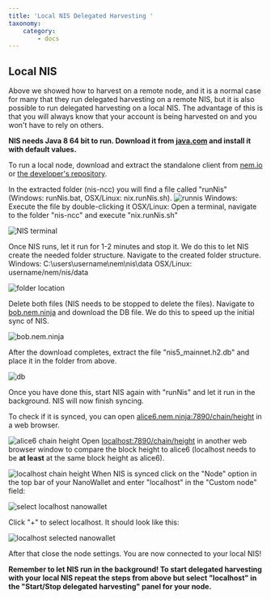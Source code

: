 ```yaml
---
title: 'Local NIS Delegated Harvesting '
taxonomy:
    category:
        - docs
---
```


## Local NIS
Above we showed how to harvest on a remote node, and it is a normal case for many that they run delegated harvesting on a remote NIS, but it is also possible to run delegated harvesting on a local NIS. The advantage of this is that you will always know that your account is being harvested on and you won't have to rely on others. 

**NIS needs Java 8 64 bit to run. Download it from [java.com](https://www.java.com/en/download/manual.jsp) and install it with default values.**

To run a local node, download and extract the standalone client from [nem.io](https://www.nem.io/install.html) or [the developer's repository](http://bob.nem.ninja/). 

In the extracted folder (nis-ncc) you will find a file called "runNis" (Windows: runNis.bat, OSX/Linux: nix.runNis.sh).
![runnis](http://imgur.com/bWxx446.png)
Windows: Execute the file by double-clicking it
OSX/Linux: Open a terminal, navigate to the folder "nis-ncc" and execute "nix.runNis.sh"

![NIS terminal](http://imgur.com/Kyxq1JQ.png)

Once NIS runs, let it run for 1-2 minutes and stop it. We do this to let NIS create the needed folder structure.
Navigate to the created folder structure.
Windows: C:\users\username\nem\nis\data
OSX/Linux: username/nem/nis/data

![folder location](http://imgur.com/AxmeKzJ.png)

Delete both files (NIS needs to be stopped to delete the files).
Navigate to [bob.nem.ninja](http://bob.nem.ninja) and download the DB file. We do this to speed up the initial sync of NIS.

![bob.nem.ninja](http://imgur.com/OgDXINY.png)

After the download completes, extract the file "nis5_mainnet.h2.db" and place it in the folder from above.

![db](http://imgur.com/07BRFsT.png)

Once you have done this, start NIS again with "runNis" and let it run in the background. NIS will now finish syncing. 

To check if it is synced, you can open [alice6.nem.ninja:7890/chain/height](http://alice6.nem.ninja:7890/chain/height) in a web browser.

![alice6 chain height](http://imgur.com/wsHNbpH.png)
Open [localhost:7890/chain/height](http://localhost:7890/chain/height) in another web browser window to compare the block height to alice6 (localhost needs to be **at least** at the same block height as alice6).

![localhost chain height](http://imgur.com/tSPBSmV.png)
When NIS is synced click on the "Node" option in the top bar of your NanoWallet and enter "localhost" in the "Custom node" field:

![select localhost nanowallet](http://imgur.com/FOCnNnL.png)

Click "+" to select localhost. It should look like this:

![localhost selected nanowallet](http://imgur.com/bAxJYKP.png)

After that close the node settings. 
You are now connected to your local NIS!

**Remember to let NIS run in the background!
To start delegated harvesting with your local NIS repeat the steps from above but select "localhost" in the "Start/Stop delegated harvesting" panel for your node.**

